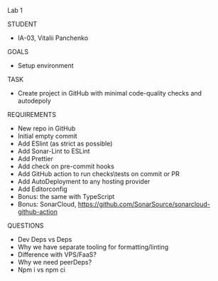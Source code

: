 Lab 1

STUDENT

-   IA-03, Vitalii Panchenko

GOALS

-   Setup environment

TASK

-   Create project in GitHub with minimal code-quality checks and autodepoly

REQUIREMENTS

-   New repo in GitHub
-   Initial empty commit
-   Add ESlint (as strict as possible)
-   Add Sonar-Lint to ESLint
-   Add Prettier
-   Add check on pre-commit hooks
-   Add GitHub action to run checks\tests on commit or PR
-   Add AutoDeployment to any hosting provider
-   Add Editorconfig
-   Bonus: the same with TypeScript
-   Bonus: SonarCloud, https://github.com/SonarSource/sonarcloud-github-action

QUESTIONS

-   Dev Deps vs Deps
-   Why we have separate tooling for formatting/linting
-   Difference with VPS/FaaS?
-   Why we need peerDeps?
-   Npm i vs npm ci

